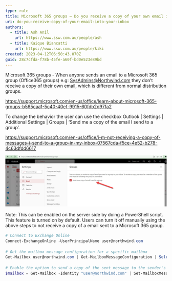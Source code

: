 ```yaml
---
type: rule
title: Microsoft 365 groups – Do you receive a copy of your own email into your inbox?
uri: do-you-receive-copy-of-your-email-into-your-inbox
authors:
  - title: Ash Anil
    url: https://www.ssw.com.au/people/ash
  - title: Kaique Biancatti
    url: https://www.ssw.com.au/people/kiki
created: 2023-04-12T06:50:43.070Z
guid: 28c7cfda-f78b-45fe-a60f-bd0e523e89bd
---
```

Microsoft 365 groups - When anyone sends an email to a Microsoft 365 group (Office365 groups) e.g: SysAdmins@Northwind.com they don’t receive a copy of their own email, which is different from normal distribution groups.

<https://support.microsoft.com/en-us/office/learn-about-microsoft-365-groups-b565caa1-5c40-40ef-9915-60fdb2d97fa2>

<!--endintro-->

To change the behavior the user can use the checkbox Outlook | Settings | Additional Settings | Groups | ‘Send me a copy of the email I send to a group’. 

<https://support.microsoft.com/en-us/office/i-m-not-receiving-a-copy-of-messages-i-send-to-a-group-in-my-inbox-07567cda-f5ce-4e52-b278-4c63dfdd6617>

![Figure: Outlook web – Enable group settings ](/rules/copy-of-your-email-into-your-inbox/outlook-web-enable-group-settings.jpg)

Note: This can be enabled on the server side by doing a PowerShell script. This feature is turned on by default. Users can turn it off manually using the above steps to not receive a copy of a email sent to a Microsoft 365 group.

```powershell
# Connect to Exchange Online
Connect-ExchangeOnline -UserPrincipalName user@northwind.com

# Get the mailbox message configuration for a specific mailbox
Get-Mailbox user@northwind.com | Get-MailboxMessageConfiguration | Select EchoGroupMessageBackToSubscribedSender

# Enable the option to send a copy of the sent message to the sender's mailbox
$mailbox = Get-Mailbox -Identity "user@northwind.com" | Set-MailboxMessageConfiguration -EchoGroupMessageBackToSubscribedSender $true
```


